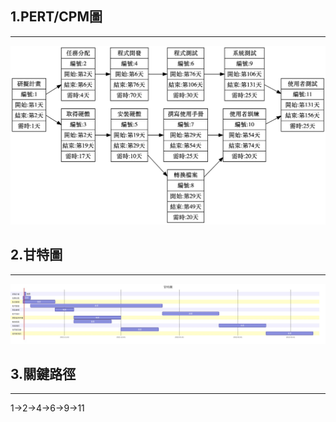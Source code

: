 ## 1.PERT/CPM圖
***
![PertCpm](PertCpm.png "PertCpm圖")

## 2.甘特圖
***
![Gantt](Gantt.jpeg "甘特圖")

## 3.關鍵路徑
***
1->2->4->6->9->11
